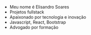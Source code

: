 - Meu nome é Elisandro Soares
- Projetos fullstack
- Apaixonado por tecnologia e inovação
- Javascript, React, Bootstrap
- Advogado por formação

<!---

--->
